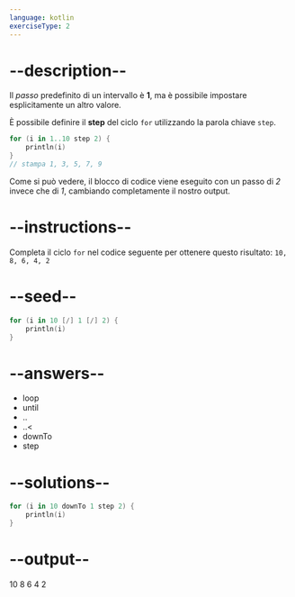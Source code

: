 ```yaml
---
language: kotlin
exerciseType: 2
---
```


# --description--

Il _passo_ predefinito di un intervallo è __1__, ma è possibile impostare esplicitamente un altro valore.

È possibile definire il __step__ del ciclo `for` utilizzando la parola chiave `step`.

```kotlin
for (i in 1..10 step 2) {
    println(i)
}
// stampa 1, 3, 5, 7, 9
```

Come si può vedere, il blocco di codice viene eseguito con un passo di _2_ invece che di _1_, cambiando completamente il nostro output.

# --instructions--

Completa il ciclo `for` nel codice seguente per ottenere questo risultato: `10, 8, 6, 4, 2`

# --seed--

```kotlin
for (i in 10 [/] 1 [/] 2) {
    println(i)
}
```

# --answers--

- loop
-  until 
- ..
- ..<
- downTo
- step


# --solutions--

```kotlin
for (i in 10 downTo 1 step 2) { 
    println(i)
}
```

# --output--

10
8
6
4
2
